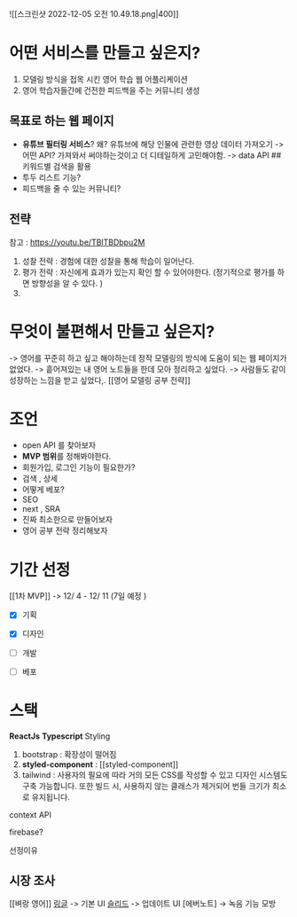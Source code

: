 ![[스크린샷 2022-12-05 오전 10.49.18.png|400]]

# 어떤 서비스를 만들고 싶은지? 
1. 모델링 방식을 접목 시킨 영어 학습 웹 어플리케이션 
2. 영어 학습자들간에 건전한 피드백을 주는 커뮤니티 생성

## 목표로 하는 웹 페이지 
- **유튜브 필터링 서비스**? 왜? 유튜브에 해당 인물에 관련한 영상 데이터 가져오기 
-> 어떤 API? 가져와서 써야하는것이고 더 디테일하게 고민해야함. 
-> data API ## 키워드별 검색을 활용
- 투두 리스트 기능? 
- 피드백을 줄 수 있는 커뮤니티? 

## 전략 
참고 : https://youtu.be/TBlTBDbpu2M
1. 성찰 전략 : 경험에 대한 성찰을 통해 학습이 일어난다. 
2. 평가 전략 : 자신에게 효과가 있는지 확인 할 수 있어야한다. (정기적으로 평가를 하면 방향성을 알 수 있다. ) 
3. 

# 무엇이 불편해서 만들고 싶은지? 
-> 영어를 꾸준히 하고 싶고 해야하는데 정작 모델링의 방식에 도움이 되는 웹 페이지가 없었다. 
-> 흩어져있는 내 영어 노트들을 한데 모아 정리하고 싶었다.
-> 사람들도 같이 성장하는 느낌을 받고 싶었다,. 
[[영어 모델링 공부 전략]] 


# 조언
- open API 를 찾아보자 
- **MVP 범위**를 정해봐야한다. 
- 회원가입, 로그인 기능이 필요한가? 
- 검색 , 상세 
- 어떻게 베포? 
- SEO
- next , SRA 
- 진짜 최소한으로 만들어보자 
- 영어 공부 전략 정리해보자 



# 기간 선정

[[1차  MVP]]
-> 12/ 4 - 12/ 11  (7일 예정 )
- [x] 기획
- [x] 디자인 
- [ ] 개발
- [ ] 베포 


# 스택 
**ReactJs** 
**Typescript** 
Styling
1. bootstrap : 확장성이 떨어짐
2.  **styled-component** : [[styled-component]]
3. tailwind : 사용자의 필요에 따라 거의 모든 CSS를 작성할 수 있고 디자인 시스템도 구축 가능합니다. 또한 빌드 시, 사용하지 않는 클래스가 제거되어 번들 크기가 최소로 유지됩니다.


context API 



firebase? 

선정이유 




## 시장 조사
[[벼랑 영어]] 
[링글](https://www.ringleplus.com/ko/student/portal/lessons/upcoming-lessons) -> 기본 UI
[슬리드](https://app.slid.cc/docs) -> 업데이트 UI 
[에버노트] -> 녹음 기능 모방

